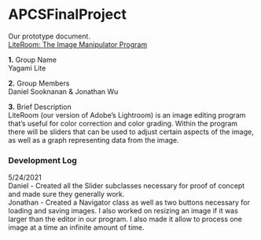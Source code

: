 # APCSFinalProject
Our prototype document.  
[LiteRoom: The Image Manipulator Program](https://docs.google.com/document/d/1loHmnPx4b_RIys0d_C-07HIXoZBVQuqASQAtE_pxfTs/edit?usp=sharing)

**1.** Group Name  
Yagami Lite

**2.** Group Members  
Daniel Sooknanan & Jonathan Wu

**3.** Brief Description  
LiteRoom (our version of Adobe’s Lightroom) is an image editing program that’s useful for color correction and color grading. Within the program there will be sliders that can be used to adjust certain aspects of the image, as well as a graph representing data from the image.

### Development Log

5/24/2021  
Daniel - Created all the Slider subclasses necessary for proof of concept and made sure they generally work.  
Jonathan - Created a Navigator class as well as two buttons necessary for loading and saving images. I also worked on resizing an image if it was larger than the editor in our program. I also made it allow to process one image at a time an infinite amount of time.
